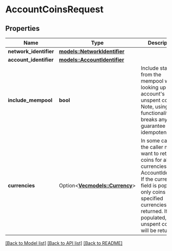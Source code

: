 # AccountCoinsRequest

## Properties

| Name                   | Type                                                  | Description                                                                                                                                                                                                                                                 | Notes      |
| ---------------------- | ----------------------------------------------------- | ----------------------------------------------------------------------------------------------------------------------------------------------------------------------------------------------------------------------------------------------------------- | ---------- |
| **network_identifier** | [**models::NetworkIdentifier**](NetworkIdentifier.md) |                                                                                                                                                                                                                                                             |            |
| **account_identifier** | [**models::AccountIdentifier**](AccountIdentifier.md) |                                                                                                                                                                                                                                                             |            |
| **include_mempool**    | **bool**                                              | Include state from the mempool when looking up an account's unspent coins. Note, using this functionality breaks any guarantee of idempotency.                                                                                                              |            |
| **currencies**         | Option<[**Vec<models::Currency>**](Currency.md)>      | In some cases, the caller may not want to retrieve coins for all currencies for an AccountIdentifier. If the currencies field is populated, only coins for the specified currencies will be returned. If not populated, all unspent coins will be returned. | [optional] |

[[Back to Model list]](../README.md#documentation-for-models)
[[Back to API list]](../README.md#documentation-for-api-endpoints) [[Back to README]](../README.md)
